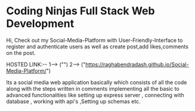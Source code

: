 # Coding Ninjas Full Stack Web Development

Hi, Check out my Social-Media-Platform with User-Friendly-Interface to register and authenticate users as well as create post,add likes,comments on the post.

HOSTED LINK:--
1--> ("")
2--> ("https://raghabendradash.github.io/Social-Media-Platform/")

Its a social media web application basically which consists of all the code along with the steps written in comments implementing all the basic to advanced functionalities like setting up express server , connecting with database , working with api's ,Setting up schemas etc.
